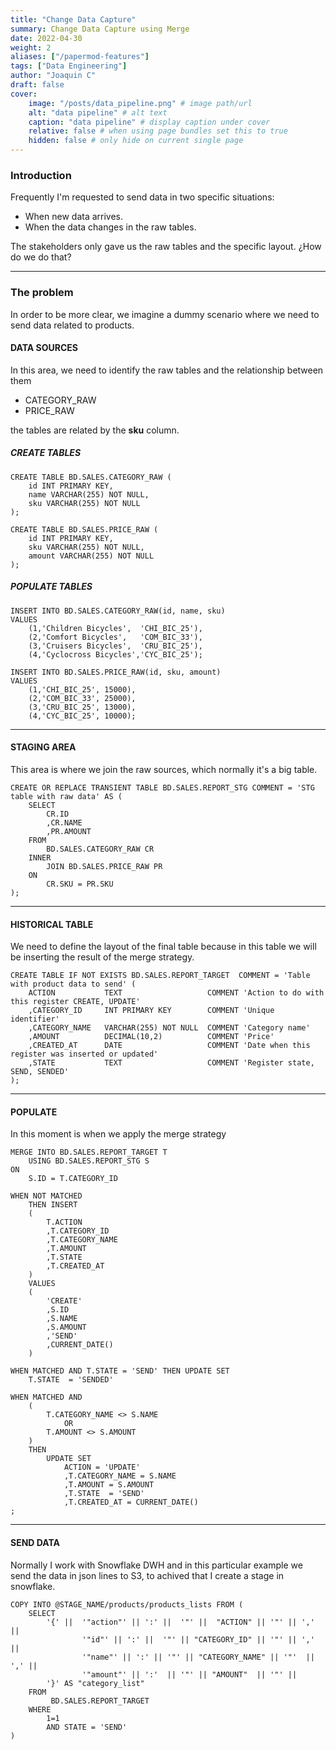 ```yaml
---
title: "Change Data Capture"
summary: Change Data Capture using Merge
date: 2022-04-30
weight: 2
aliases: ["/papermod-features"]
tags: ["Data Engineering"]
author: "Joaquin C"
draft: false
cover:
    image: "/posts/data_pipeline.png" # image path/url
    alt: "data pipeline" # alt text
    caption: "data pipeline" # display caption under cover
    relative: false # when using page bundles set this to true
    hidden: false # only hide on current single page
---
```


### Introduction
Frequently I'm requested to send data in two specific situations:
- When new data arrives.
- When the data changes in the raw tables.

The stakeholders only gave us the raw tables and the specific layout. ¿How do we do that?

---

### The problem
In order to be more clear, we imagine a dummy scenario where we need to send data related to products.

#### DATA SOURCES 
In this area, we need to identify the raw tables and the relationship between them
- CATEGORY_RAW
- PRICE_RAW

the tables are related by the **sku** column.

##### CREATE TABLES
```shell
CREATE TABLE BD.SALES.CATEGORY_RAW (
    id INT PRIMARY KEY,
    name VARCHAR(255) NOT NULL,
    sku VARCHAR(255) NOT NULL
);

CREATE TABLE BD.SALES.PRICE_RAW (
    id INT PRIMARY KEY,
    sku VARCHAR(255) NOT NULL,
    amount VARCHAR(255) NOT NULL
);
```

##### POPULATE TABLES

```shell
INSERT INTO BD.SALES.CATEGORY_RAW(id, name, sku)
VALUES
    (1,'Children Bicycles',  'CHI_BIC_25'),
    (2,'Comfort Bicycles',   'COM_BIC_33'),
    (3,'Cruisers Bicycles',  'CRU_BIC_25'),
    (4,'Cyclocross Bicycles','CYC_BIC_25');
    
INSERT INTO BD.SALES.PRICE_RAW(id, sku, amount)
VALUES
    (1,'CHI_BIC_25', 15000),
    (2,'COM_BIC_33', 25000),
    (3,'CRU_BIC_25', 13000),
    (4,'CYC_BIC_25', 10000);
```
---
#### STAGING AREA
This area is where we join the raw sources, which normally it's a big table. 
```shell
CREATE OR REPLACE TRANSIENT TABLE BD.SALES.REPORT_STG COMMENT = 'STG table with raw data' AS (
    SELECT
        CR.ID    
        ,CR.NAME
        ,PR.AMOUNT
    FROM
        BD.SALES.CATEGORY_RAW CR
    INNER
        JOIN BD.SALES.PRICE_RAW PR
    ON
        CR.SKU = PR.SKU
);
```
---

#### HISTORICAL TABLE
We need to define the layout of the final table because in this table we will be inserting the result of the merge strategy.
```shell
CREATE TABLE IF NOT EXISTS BD.SALES.REPORT_TARGET  COMMENT = 'Table with product data to send' (
    ACTION           TEXT                   COMMENT 'Action to do with this register CREATE, UPDATE'   
    ,CATEGORY_ID     INT PRIMARY KEY        COMMENT 'Unique identifier'
    ,CATEGORY_NAME   VARCHAR(255) NOT NULL  COMMENT 'Category name'
    ,AMOUNT          DECIMAL(10,2)          COMMENT 'Price'
    ,CREATED_AT      DATE                   COMMENT 'Date when this register was inserted or updated'
    ,STATE           TEXT                   COMMENT 'Register state, SEND, SENDED'
);
```
---

#### POPULATE
In this moment is when we apply the merge strategy 
```shell
MERGE INTO BD.SALES.REPORT_TARGET T 
    USING BD.SALES.REPORT_STG S
ON 
    S.ID = T.CATEGORY_ID

WHEN NOT MATCHED 
    THEN INSERT 
    (
        T.ACTION
        ,T.CATEGORY_ID
        ,T.CATEGORY_NAME
        ,T.AMOUNT
        ,T.STATE
        ,T.CREATED_AT
    )
    VALUES 
    (
        'CREATE'
        ,S.ID
        ,S.NAME
        ,S.AMOUNT
        ,'SEND'
        ,CURRENT_DATE()
    )

WHEN MATCHED AND T.STATE = 'SEND' THEN UPDATE SET 
    T.STATE  = 'SENDED'

WHEN MATCHED AND 
    (
        T.CATEGORY_NAME <> S.NAME
            OR  
        T.AMOUNT <> S.AMOUNT   
    )
    THEN 
        UPDATE SET 
            ACTION = 'UPDATE'
            ,T.CATEGORY_NAME = S.NAME
            ,T.AMOUNT = S.AMOUNT
            ,T.STATE  = 'SEND'
            ,T.CREATED_AT = CURRENT_DATE()
;
```
---

#### SEND DATA
Normally I work with Snowflake DWH and in this particular example we send the data in json lines to S3, to achived that I create a stage in snowflake.
```shell
COPY INTO @STAGE_NAME/products/products_lists FROM (
    SELECT
        '{' ||  '"action"' || ':' ||  '"' ||  "ACTION" || '"' || ',' ||
                '"id"' || ':' ||  '"' || "CATEGORY_ID" || '"' || ',' ||
                '"name"' || ':' || '"' || "CATEGORY_NAME" || '"'  || ',' || 
                '"amount"' || ':'  || '"' || "AMOUNT"  || '"' || 
        '}' AS "category_list"
    FROM
         BD.SALES.REPORT_TARGET
    WHERE
        1=1
        AND STATE = 'SEND'
)
```
